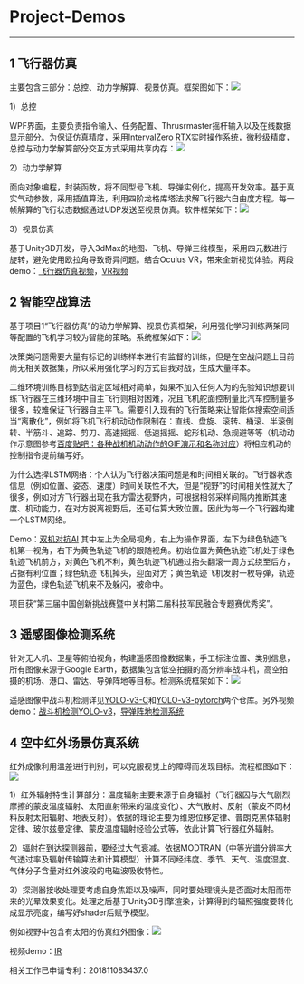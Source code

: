 # Project-Demos
---
## 1 飞行器仿真
主要包含三部分：总控、动力学解算、视景仿真。框架图如下：![](https://i.imgur.com/VIbEVhn.png)

1）总控

WPF界面，主要负责指令输入、任务配置、Thrusrmaster摇杆输入以及在线数据显示部分。为保证仿真精度，采用IntervalZero RTX实时操作系统，微秒级精度，总控与动力学解算部分交互方式采用共享内存：![](https://i.imgur.com/Kbon2oX.png)


2）动力学解算

面向对象编程，封装函数，将不同型号飞机、导弹实例化，提高开发效率。基于真实气动参数，采用插值算法，利用四阶龙格库塔法求解飞行器六自由度方程。每一帧解算的飞行状态数据通过UDP发送至视景仿真。软件框架如下：![](https://i.imgur.com/jS3mfs5.png)

3）视景仿真

基于Unity3D开发，导入3dMax的地图、飞机、导弹三维模型，采用四元数进行旋转，避免使用欧拉角导致奇异问题。结合Oculus VR，带来全新视觉体验。两段demo：[飞行器仿真视频](https://github.com/L-F-F-F/Demos/blob/master/AirSIM/Aircraft.mp4)，[VR视频](https://github.com/L-F-F-F/Demos/blob/master/AirSIM/VR.mp4)


## 2 智能空战算法
基于项目1“飞行器仿真”的动力学解算、视景仿真框架，利用强化学习训练两架同等配置的飞机学习较为智能的策略。系统框架如下：![](https://i.imgur.com/BkVOPua.png)

决策类问题需要大量有标记的训练样本进行有监督的训练，但是在空战问题上目前尚无相关数据集，所以采用强化学习的方式自我对战，生成大量样本。

二维环境训练目标到达指定区域相对简单，如果不加入任何人为的先验知识想要训练飞行器在三维环境中自主飞行则相对困难，况且飞机舵面控制量比汽车控制量多很多，较难保证飞行器自主平飞。需要引入现有的飞行策略来让智能体搜索空间适当“离散化”，例如将飞机飞行机动动作限制在：直线、盘旋、滚转、桶滚、半滚倒转、半筋斗、追踪、剪刀、高速摇摇、低速摇摇、蛇形机动、急规避等等（机动动作示意图参考[百度贴吧：各种战机机动动作的GIF演示和名称对应](https://tieba.baidu.com/p/3402437738?red_tag=1027734739)）将相应机动的控制指令提前编写好。

为什么选择LSTM网络：个人认为飞行器决策问题是和时间相关联的。飞行器状态信息（例如位置、姿态、速度）时间关联性不大，但是“视野”的时间相关性就大了很多，例如对方飞行器出现在我方雷达视野内，可根据相邻采样间隔内推断其速度、机动能力，在对方脱离视野后，还可估算大致位置。因此为每一个飞行器构建一个LSTM网络。 

Demo：[双机对抗AI](https://github.com/L-F-F-F/Demos/blob/master/AirAI/AI.mp4)
其中左上为全局视角，右上为操作界面，左下为绿色轨迹飞机第一视角，右下为黄色轨迹飞机的跟随视角。初始位置为黄色轨迹飞机处于绿色轨迹飞机前方，对黄色飞机不利，黄色轨迹飞机通过抬头翻滚一周方式绕至后方，占据有利位置；绿色轨迹飞机掉头，迎面对方；黄色轨迹飞机发射一枚导弹，轨迹为蓝色，绿色轨迹飞机来不及躲闪，被命中。

项目获“第三届中国创新挑战赛暨中关村第二届科技军民融合专题赛优秀奖”。

## 3 遥感图像检测系统
针对无人机、卫星等俯拍视角，构建遥感图像数据集，手工标注位置、类别信息，所有图像来源于Google Earth，数据集包含低空拍摄的高分辨率战斗机，高空拍摄的机场、港口、雷达、导弹阵地等目标。检测系统框架如下：![](https://i.imgur.com/GTHChav.png)

遥感图像中战斗机检测详见[YOLO-v3-C](https://github.com/L-F-F-F/yolo-v3-darknet)和[YOLO-v3-pytorch](https://github.com/L-F-F-F/yolo-v3-pytorch)两个仓库。另外视频demo：[战斗机检测YOLO-v3](https://github.com/L-F-F-F/Demos/blob/master/Detection/aircraftDetection.mp4)，[导弹阵地检测系统](https://github.com/L-F-F-F/Demos/blob/master/Detection/SAM-Detection.mp4)

## 4 空中红外场景仿真系统
红外成像利用温差进行判别，可以克服视觉上的障碍而发现目标。流程框图如下：![](https://i.imgur.com/4QTwvwZ.png)

1）红外辐射特性计算部分：温度辐射主要来源于自身辐射（飞行器因与大气剧烈摩擦的蒙皮温度辐射、太阳直射带来的温度变化）、大气散射、反射（蒙皮不同材料反射太阳辐射、地表反射）。依据的理论主要为维恩位移定律、普朗克黑体辐射定律、玻尔兹曼定律、蒙皮温度辐射经验公式等，依此计算飞行器红外辐射。

2）辐射在到达探测器前，要经过大气衰减。依据MODTRAN（中等光谱分辨率大气透过率及辐射传输算法和计算模型）计算不同经纬度、季节、天气、温度湿度、气体分子含量对红外波段的电磁波吸收特性。

3）探测器接收处理要考虑自身焦距以及噪声，同时要处理镜头是否面对太阳而带来的光晕效果变化。处理之后基于Unity3D引擎渲染，计算得到的辐照强度要转化成显示亮度，编写好shader后赋予模型。

例如视野中包含有太阳的仿真红外图像：![](https://i.imgur.com/3NSoZ7M.png)

视频demo：[IR](https://github.com/L-F-F-F/Demos/blob/master/IRSim/IR.mp4)

相关工作已申请专利：201811083437.0